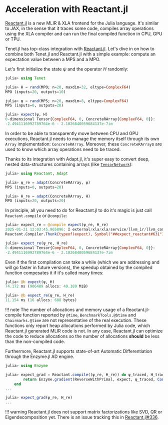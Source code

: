 # Acceleration with Reactant.jl

[Reactant.jl](https://github.com/EnzymeAD/Reactant.jl) is a new MLIR & XLA frontend for the Julia language. It's similar to JAX, in the sense that it traces some code, compiles array operations using the XLA compiler and can run the final compiled function in CPU, GPU or TPU.

Tenet.jl has top-class integration with [Reactant.jl](https://github.com/EnzymeAD/Reactant.jl). Let's dive in on how to combine both Tenet.jl and Reactant.jl with a simple example: compute an expectation value between a MPS and a MPO.

Let's first initialize the state $\psi$ and the operator $H$ randomly:

```julia
julia> using Tenet

julia> H = rand(MPO; n=20, maxdim=32, eltype=ComplexF64)
MPO (inputs=20, outputs=10)

julia> ψ = rand(MPS; n=20, maxdim=8, eltype=ComplexF64)
MPS (inputs=0, outputs=20)

julia> expect(ψ, H)
0-dimensional Tensor{ComplexF64, 0, ConcreteRArray{ComplexF64, 0}}:
-2.4941116992789764e-6 - 2.1026840059684137e-7im
```

In order to be able to transparently move between CPU and GPU executions, Reactant.jl needs to manage the memory itself through its own `Array` implementation: `ConcreteRArray`.
Moreover, these `ConcreteRArray`s are used to know which array operations need to be traced.

Thanks to its integration with Adapt.jl, it's super easy to convert deep, nested data-structures containing arrays (like [`TensorNetwork`](@ref)):

```julia
julia> using Reactant, Adapt

julia> ψ_re = adapt(ConcreteRArray, ψ)
MPS (inputs=0, outputs=20)

julia> H_re = adapt(ConcreteRArray, H)
MPO (inputs=20, outputs=20)
```

In principle, all you need to do for Reactant.jl to do it's magic is just call `Reactant.compile` or `@compile`:

```julia
julia> expect_re = @compile expect(ψ_re, H_re)
2025-01-21 12:03:45.965896: I external/xla/xla/service/llvm_ir/llvm_command_line_options.cc:50] XLA (re)initializing LLVM with options fingerprint: 7776707050747573779
Reactant.Compiler.Thunk{typeof(expect), Symbol("##expect_reactant#631"), Tuple{MPS, MPO}, false}(expect)

julia> expect_re(ψ_re, H_re)
0-dimensional Tensor{ComplexF64, 0, ConcreteRArray{ComplexF64, 0}}:
-2.4941116992789764e-6 - 2.1026840059684137e-7im
```

Even if the first compilation can take a while (which we are addressing and will go faster in future versions), the speedup obtained by the compiled function compesates it if it's called many times:

```julia
julia> @b expect(ψ, H)
74.172 ms (906489 allocs: 49.189 MiB)

julia> @b expect_re(ψ_re, H_re)
11.154 ms (16 allocs: 688 bytes)
```

!!! note
    The number of allocations and memory usage of a Reactant.jl-compile function reported by `@time`, `BenchmarkTools.@btime` and `Chairmarks.@time` are not representative of the real execution. These functions only report heap allocations performed by Julia code, which Reactant.jl generated MLIR code is not.
    In any case, Reactant.jl can optimize the code to reduce allocations so the number of allocations **should** be less than the non-compiled code.

Furthermore, Reactant.jl supports state-of-art Automatic Differentiation through the Enzyme.jl AD engine.

```julia
julia> using Enzyme

julia> expect_grad = Reactant.compile((ψ_re, H_re)) do ψ_traced, H_traced
        return Enzyme.gradient(ReverseWithPrimal, expect, ψ_traced, Const(H_traced))
    end
...

julia> expect_grad(ψ_re, H_re)
...
```

!!! warning
    Reactant.jl does not support matrix factorizations like SVD, QR or Eigendecomposition yet. There is an issue tracking this in [Reactant.jl#336](https://github.com/EnzymeAD/Reactant.jl/issues/336).
